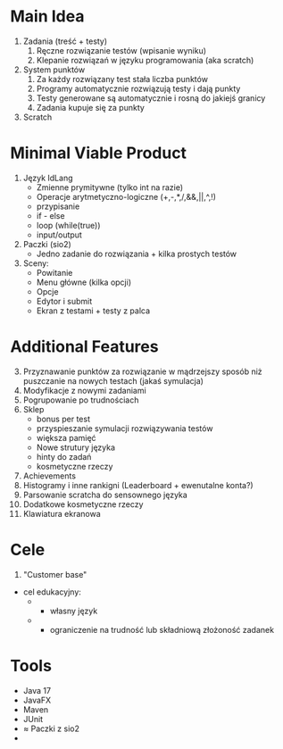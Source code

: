 # Main Idea
1. Zadania (treść + testy)
    1. Ręczne rozwiązanie  testów (wpisanie wyniku)
    2. Klepanie rozwiązań w języku programowania (aka scratch)
2. System punktów
    1. Za każdy rozwiązany test stała liczba punktów
    2. Programy automatycznie rozwiązują testy i dają punkty
    3. Testy generowane są automatycznie i rosną do jakiejś granicy
    4. Zadania kupuje się za punkty
3. Scratch
# Minimal Viable Product
1. Język IdLang
    - Zmienne prymitywne (tylko int na razie)
    - Operacje arytmetyczno-logiczne (+,-,*,/,&&,||,^,!)
    - przypisanie
    - if - else
    - loop (while(true))
    - input/output
2. Paczki (sio2)
    - Jedno zadanie do rozwiązania + kilka prostych testów
3. Sceny:
    - Powitanie
    - Menu główne (kilka opcji)
    - Opcje
    - Edytor i submit
    - Ekran z testami + testy z palca
# Additional Features
3. Przyznawanie punktów za rozwiązanie w mądrzejszy sposób niż puszczanie na nowych testach (jakaś symulacja)
1. Modyfikacje z nowymi zadaniami
2. Pogrupowanie po trudnościach
3. Sklep
    * bonus per test
    * przyspieszanie symulacji rozwiązywania testów 
    * większa pamięć
    * Nowe strutury języka
    * hinty do zadań
    * kosmetyczne rzeczy
4. Achievements
5. Histogramy i inne rankigni (Leaderboard + ewenutalne konta?)
6. Parsowanie scratcha do sensownego języka
7. Dodatkowe kosmetyczne rzeczy
8. Klawiatura ekranowa

# Cele
1. "Customer base"
- cel edukacyjny: 
    - + własny język
    - - ograniczenie na trudność lub składniową złożoność zadanek
# Tools
- Java 17
- JavaFX
- Maven
- JUnit
- $\approx$ Paczki z sio2
- 
